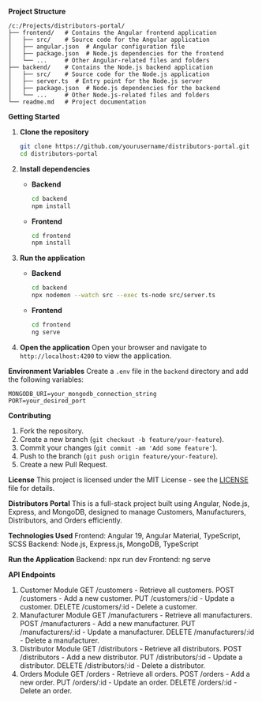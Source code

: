 **Project Structure**
```
/c:/Projects/distributors-portal/
├── frontend/   # Contains the Angular frontend application
│   ├── src/    # Source code for the Angular application
│   ├── angular.json  # Angular configuration file
│   ├── package.json  # Node.js dependencies for the frontend
│   └── ...     # Other Angular-related files and folders
├── backend/    # Contains the Node.js backend application
│   ├── src/    # Source code for the Node.js application
│   ├── server.ts  # Entry point for the Node.js server
│   ├── package.json  # Node.js dependencies for the backend
│   └── ...     # Other Node.js-related files and folders
└── readme.md   # Project documentation
```

**Getting Started**
1. **Clone the repository**
    ```sh
    git clone https://github.com/yourusername/distributors-portal.git
    cd distributors-portal
    ```

2. **Install dependencies**
    - **Backend**
      ```sh
      cd backend
      npm install
      ```
    - **Frontend**
      ```sh
      cd frontend
      npm install
      ```

3. **Run the application**
    - **Backend**
      ```sh
      cd backend
      npx nodemon --watch src --exec ts-node src/server.ts
      ```
    - **Frontend**
      ```sh
      cd frontend
      ng serve
      ```

4. **Open the application**
    Open your browser and navigate to `http://localhost:4200` to view the application.

**Environment Variables**
Create a `.env` file in the `backend` directory and add the following variables:
```
MONGODB_URI=your_mongodb_connection_string
PORT=your_desired_port
```

**Contributing**
1. Fork the repository.
2. Create a new branch (`git checkout -b feature/your-feature`).
3. Commit your changes (`git commit -am 'Add some feature'`).
4. Push to the branch (`git push origin feature/your-feature`).
5. Create a new Pull Request.

**License**
This project is licensed under the MIT License - see the [LICENSE](LICENSE) file for details.

**Distributors Portal**
This is a full-stack project built using Angular, Node.js, Express, and MongoDB, designed to manage Customers, Manufacturers, Distributors, and Orders efficiently.

**Technologies Used**
Frontend: Angular 19, Angular Material, TypeScript, SCSS
Backend: Node.js, Express.js, MongoDB, TypeScript

**Run the Application**
Backend:
npx run dev
Frontend:
ng serve

**API Endpoints**
1. Customer Module
GET /customers - Retrieve all customers.
POST /customers - Add a new customer.
PUT /customers/:id - Update a customer.
DELETE /customers/:id - Delete a customer.
2. Manufacturer Module
GET /manufacturers - Retrieve all manufacturers.
POST /manufacturers - Add a new manufacturer.
PUT /manufacturers/:id - Update a manufacturer.
DELETE /manufacturers/:id - Delete a manufacturer.
3. Distributor Module
GET /distributors - Retrieve all distributors.
POST /distributors - Add a new distributor.
PUT /distributors/:id - Update a distributor.
DELETE /distributors/:id - Delete a distributor.
4. Orders Module
GET /orders - Retrieve all orders.
POST /orders - Add a new order.
PUT /orders/:id - Update an order.
DELETE /orders/:id - Delete an order.
